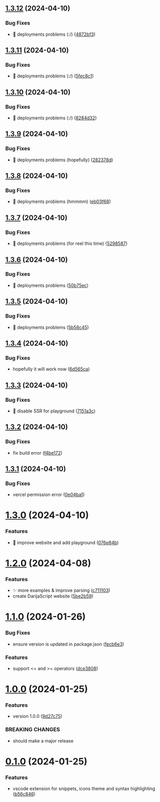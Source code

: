 ## [1.3.12](https://github.com/rabraghib/darijascript/compare/v1.3.11...v1.3.12) (2024-04-10)


### Bug Fixes

* 🐛 deployments problems (:/) ([4872bf3](https://github.com/rabraghib/darijascript/commit/4872bf3b41fee744ed9ba0418fba36ad422aa45d))



## [1.3.11](https://github.com/rabraghib/darijascript/compare/v1.3.10...v1.3.11) (2024-04-10)


### Bug Fixes

* 🐛 deployments problems (:/) ([5fec8c1](https://github.com/rabraghib/darijascript/commit/5fec8c1a41cc64395de50e3f6f95d0935c11f22e))



## [1.3.10](https://github.com/rabraghib/darijascript/compare/v1.3.9...v1.3.10) (2024-04-10)


### Bug Fixes

* 🐛 deployments problems (:/) ([8284d32](https://github.com/rabraghib/darijascript/commit/8284d3237c3611f1ca97961c72f94fc24c9cae8d))



## [1.3.9](https://github.com/rabraghib/darijascript/compare/v1.3.8...v1.3.9) (2024-04-10)


### Bug Fixes

* 🐛 deployments problems (hopefully) ([282378d](https://github.com/rabraghib/darijascript/commit/282378dfb645fc1fb25f859a2105838f51d35ee5))



## [1.3.8](https://github.com/rabraghib/darijascript/compare/v1.3.7...v1.3.8) (2024-04-10)


### Bug Fixes

* 🐛 deployments problems (hmmmm) ([eb03f68](https://github.com/rabraghib/darijascript/commit/eb03f68ffe09ec2350c7652a386672c76dcbc10d))



## [1.3.7](https://github.com/rabraghib/darijascript/compare/v1.3.6...v1.3.7) (2024-04-10)


### Bug Fixes

* 🐛 deployments problems (for reel this time) ([5298587](https://github.com/rabraghib/darijascript/commit/5298587f8090318eb8003c2b0894b1b3b6423363))



## [1.3.6](https://github.com/rabraghib/darijascript/compare/v1.3.5...v1.3.6) (2024-04-10)


### Bug Fixes

* 🐛 deployments problems ([50b75ec](https://github.com/rabraghib/darijascript/commit/50b75ec9d8de83f6d796ac37d5232a7110e60fb8))



## [1.3.5](https://github.com/rabraghib/darijascript/compare/v1.3.4...v1.3.5) (2024-04-10)


### Bug Fixes

* :bug: deployments problems ([5b58c45](https://github.com/rabraghib/darijascript/commit/5b58c45672366c5e6a487a6130f763b3bd267816))



## [1.3.4](https://github.com/rabraghib/darijascript/compare/v1.3.3...v1.3.4) (2024-04-10)


### Bug Fixes

* hopefully it will work now ([6d565ca](https://github.com/rabraghib/darijascript/commit/6d565ca68d3e791a25c44c64e1c095b3c7595072))



## [1.3.3](https://github.com/rabraghib/darijascript/compare/v1.3.2...v1.3.3) (2024-04-10)


### Bug Fixes

* :bug: disable SSR for playground ([7151a3c](https://github.com/rabraghib/darijascript/commit/7151a3c4c55fcf1a8225ead7efe0e645b91052f3))



## [1.3.2](https://github.com/rabraghib/darijascript/compare/v1.3.1...v1.3.2) (2024-04-10)


### Bug Fixes

* fix build error ([f4be172](https://github.com/rabraghib/darijascript/commit/f4be172e0ff31a6136a89c7657d1576490734b6d))



## [1.3.1](https://github.com/rabraghib/darijascript/compare/v1.3.0...v1.3.1) (2024-04-10)


### Bug Fixes

* vercel permission error ([0e04ba1](https://github.com/rabraghib/darijascript/commit/0e04ba120646d4c3f1904bdc954467470be3adf9))



# [1.3.0](https://github.com/rabraghib/darijascript/compare/v1.2.0...v1.3.0) (2024-04-10)


### Features

* :rocket: improve website and add playground ([076e84b](https://github.com/rabraghib/darijascript/commit/076e84b883fae634e40738b2c045ca1aabde2117))



# [1.2.0](https://github.com/rabraghib/darijascript/compare/v1.1.0...v1.2.0) (2024-04-08)


### Features

* :sparkles: more examples & improve parsing ([c711103](https://github.com/rabraghib/darijascript/commit/c7111036d00b3740f938c8cf0bd784b1301276d3))
* create DarijaScript website ([5be2b59](https://github.com/rabraghib/darijascript/commit/5be2b59e92b6e11ada1dd20f6082f8f8eefad68d))



# [1.1.0](https://github.com/rabraghib/darijascript/compare/v1.0.0...v1.1.0) (2024-01-26)


### Bug Fixes

* ensure version is updated in package.json ([fecb6e3](https://github.com/rabraghib/darijascript/commit/fecb6e3e1975052c5b7af62bd72e5eb4e20a002f))


### Features

* support <= and >= operators ([dce3808](https://github.com/rabraghib/darijascript/commit/dce38087935448fac469710e1ec8e053232c773f))



# [1.0.0](https://github.com/rabraghib/darijascript/compare/v0.1.0...v1.0.0) (2024-01-25)


### Features

* version 1.0.0 ([9d27c75](https://github.com/rabraghib/darijascript/commit/9d27c75100b866ba3c29b13007809abeb5003782))


### BREAKING CHANGES

* should make a major release



# [0.1.0](https://github.com/rabraghib/darijascript/compare/b56c84637b78a7adce4f6a5afe68a531735d578e...v0.1.0) (2024-01-25)


### Features

* vscode extension for snippets, icons theme and syntax highlighting ([b56c846](https://github.com/rabraghib/darijascript/commit/b56c84637b78a7adce4f6a5afe68a531735d578e))



